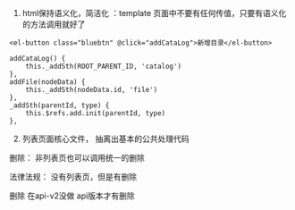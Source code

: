 1. html保持语义化，简洁化 ：template 页面中不要有任何传值，只要有语义化的方法调用就好了

```
<el-button class="bluebtn" @click="addCataLog">新增目录</el-button>

addCataLog() {
    this._addSth(ROOT_PARENT_ID, 'catalog')
},
addFile(nodeData) {
    this._addSth(nodeData.id, 'file')
},
_addSth(parentId, type) {
    this.$refs.add.init(parentId, type)
},

```

2. 列表页面核心文件， 抽离出基本的公共处理代码

删除： 非列表页也可以调用统一的删除

法律法规： 没有列表页，但是有删除

删除 在api-v2没做 api版本才有删除
